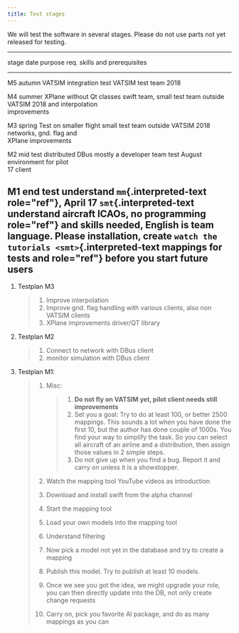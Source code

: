 ```yaml
---
title: Test stages
---
```


We will test the software in several stages. Please do not use parts not
yet released for testing.

  ------------------------------------------------------------------------------------------
  stage   date     purpose                   req. skills and prerequisites
  ------- -------- ------------------------- -----------------------------------------------
  M5      autumn   VATSIM integration test   VATSIM test team
          2018                               

  M4      summer   XPlane without Qt classes swift team, small test team outside VATSIM
          2018     and interpolation         
                   improvements              

  M3      spring   Test on smaller flight    small test team outside VATSIM
          2018     networks, gnd. flag and   
                   XPlane improvements       

  M2      mid      test distributed DBus     mostly a developer team test
          August   environment for pilot     
          17       client                    

  M1      end      test                      understand `mm`{.interpreted-text role="ref"},
          April 17 `smt`{.interpreted-text   understand aircraft ICAOs, no programming
                   role="ref"} and           skills needed, English is team language. Please
                   installation, create      `watch the tutorials <smt>`{.interpreted-text
                   mappings for tests and    role="ref"} before you start
                   future users              
  ------------------------------------------------------------------------------------------

1.  Testplan M3

    > 1.  Improve interpolation
    > 2.  Improve gnd. flag handling with various clients, also non
    >     VATSIM clients
    > 3.  XPlane improvements driver/QT library

2.  Testplan M2

    > 1.  Connect to network with DBus client
    > 2.  monitor simulation with DBus client

3.  Testplan M1:

    > 1.  Misc:
    >
    >     > 1.  **Do not fly on VATSIM yet, pilot client needs still
    >     >     improvements**
    >     > 2.  Set you a goal: Try to do at least 100, or better 2500
    >     >     mappings. This sounds a lot when you have done the first
    >     >     10, but the author has done couple of 1000s. You find
    >     >     your way to simplify the task. So you can select all
    >     >     aircraft of an airline and a distribution, then assign
    >     >     those values in 2 simple steps.
    >     > 3.  Do not give up when you find a bug. Report it and carry
    >     >     on unless it is a showstopper.
    >
    > 2.  Watch the mapping tool YouTube videos as introduction
    >
    > 3.  Download and install swift from the alpha channel
    >
    > 4.  Start the mapping tool
    >
    > 5.  Load your own models into the mapping tool
    >
    > 6.  Understand filtering
    >
    > 7.  Now pick a model not yet in the database and try to create a
    >     mapping
    >
    > 8.  Publish this model. Try to publish at least 10 models.
    >
    > 9.  Once we see you got the idea, we might upgrade your role, you
    >     can then directly update into the DB, not only create change
    >     requests
    >
    > 10. Carry on, pick you favorite AI package, and do as many
    >     mappings as you can
